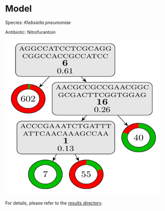 
# Model

Species: *Klebsiella pneumoniae*

Antibiotic: Nitrofurantoin

<img src="./model.png" width=500 height=500 />

For details, please refer to the [results directory](../../../../../results/cart_b/klebsiella%20pneumoniae/nitrofurantoin/repeat_8/).

